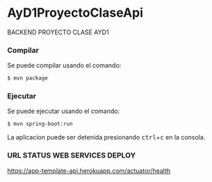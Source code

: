 # AyD1ProyectoClaseApi
BACKEND PROYECTO CLASE AYD1

### Compilar

Se puede compilar usando el comando:

```sh
$ mvn package
```

### Ejecutar

Se puede ejecutar usando el comando:

```sh
$ mvn spring-boot:run
```

La aplicacion puede ser detenida presionando <kbd>ctrl</kbd>+<kbd>c</kbd> en la consola.


### URL STATUS WEB SERVICES DEPLOY
https://app-template-api.herokuapp.com/actuator/health
